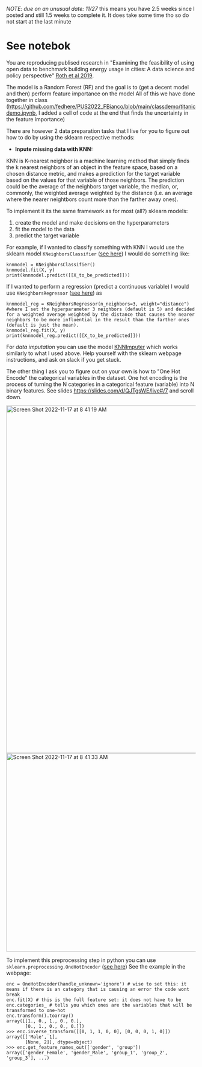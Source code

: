 _NOTE: due on an unusual date: 11/27_
this means you have 2.5 weeks since I posted and still 1.5 weeks to complete it. It does take some time tho so do not start at the last minute

# See notebok

You are reproducing publised research in "Examining the feasibility of using open data to benchmark building energy usage in cities: A data science and policy perspective" [Roth et al 2019](https://www.researchgate.net/publication/337074109_Examining_the_feasibility_of_using_open_data_to_benchmark_building_energy_usage_in_cities_A_data_science_and_policy_perspective).

The model is a Random Forest (RF) and the goal is to (get a decent model and then) perform feature importance on the model
All of this we have done together in class (https://github.com/fedhere/PUS2022_FBianco/blob/main/classdemo/titanicdemo.ipynb, I added a cell of code at the end that finds the uncertainty in the feature importance)

There are however 2 data preparation tasks that I live for you to figure out how to do by using the sklearn respective methods:

- **Inpute missing data with KNN:**

KNN is K-nearest neighbor is a machine learning method that simply finds the k nearest neighbors of an object in the feature space, based on a chosen distance metric, and makes a prediction for the target variable based on the values for that variable of those neighbors. The prediction could be the average of the neighbors target variable, the median, or, commonly, the weighted average weighted by the distance (i.e. an average where the nearer neightbors count more than the farther away ones).

To implement it its the same framework as for most (all?) sklearn models: 
1. create the model and make decisions on the hyperparameters
2. fit the model to the data
3. predict the target variable

For example, if I wanted to classify something with KNN I would use the sklearn model `KNeighborsClassifier` ([see here](https://scikit-learn.org/stable/modules/generated/sklearn.neighbors.KNeighborsClassifier.html))
I would do something like:
```
knnmodel = KNeighborsClassifier()
knnmodel.fit(X, y)
print(knnmodel.predict([[X_to_be_predicted]]))
```

If I wanted to perform a regression (predict a continuous variable) I would use `KNeighborsRegressor` ([see here](https://scikit-learn.org/stable/modules/generated/sklearn.neighbors.KNeighborsRegressor.html#sklearn.neighbors.KNeighborsRegressor)) as

```
knnmodel_reg = KNeighborsRegressor(n_neighbors=3, weight="distance") #where I set the hyperparameter 3 neighbors (default is 5) and decided for a weighted average weighted by the distance that causes the nearer neighbors to be more influential in the result than the farther ones (default is just the mean).
knnmodel_reg.fit(X, y)
print(knnmodel_reg.predict([[X_to_be_predicted]]))
```

For _data imputation_ you can use the model [KNNImputer](https://scikit-learn.org/stable/modules/generated/sklearn.impute.KNNImputer.html) which works similarly to what I used above. Help yourself with the sklearn webpage instructions, and ask on slack if you get stuck.

The other thing I ask you to figure out on your own is how to "One Hot Encode" the categorical variables in the dataset. 
One hot encoding is the process of turning the N categories in a categorical feature (variable) into N binary features.
See slides https://slides.com/d/QJTgsWE/live#/7 and scroll down.




<img width="921" alt="Screen Shot 2022-11-17 at 8 41 19 AM" src="https://user-images.githubusercontent.com/1696902/202461622-bd0c2172-cab2-423e-8497-0d02ba0f74c8.png">
<img width="526" alt="Screen Shot 2022-11-17 at 8 41 33 AM" src="https://user-images.githubusercontent.com/1696902/202461706-0c2c5cf7-c4a3-4f10-a393-4312f7c251df.png">


To implement this preprocessing step in python you can use `sklearn.preprocessing.OneHotEncoder` ([see here](https://scikit-learn.org/stable/modules/generated/sklearn.preprocessing.OneHotEncoder.html))
See the example in the webpage:

```#set the model
enc = OneHotEncoder(handle_unknown='ignore') # wise to set this: it means if there is an category that is causing an error the code wont break
enc.fit(X) # this is the full feature set: it does not have to be 
enc.categories_ # tells you which ones are the variables that will be transformed to one-hot
enc.transform().toarray()
array([[1., 0., 1., 0., 0.],
       [0., 1., 0., 0., 0.]])
>>> enc.inverse_transform([[0, 1, 1, 0, 0], [0, 0, 0, 1, 0]])
array([['Male', 1],
       [None, 2]], dtype=object)
>>> enc.get_feature_names_out(['gender', 'group'])
array(['gender_Female', 'gender_Male', 'group_1', 'group_2', 'group_3'], ...)

